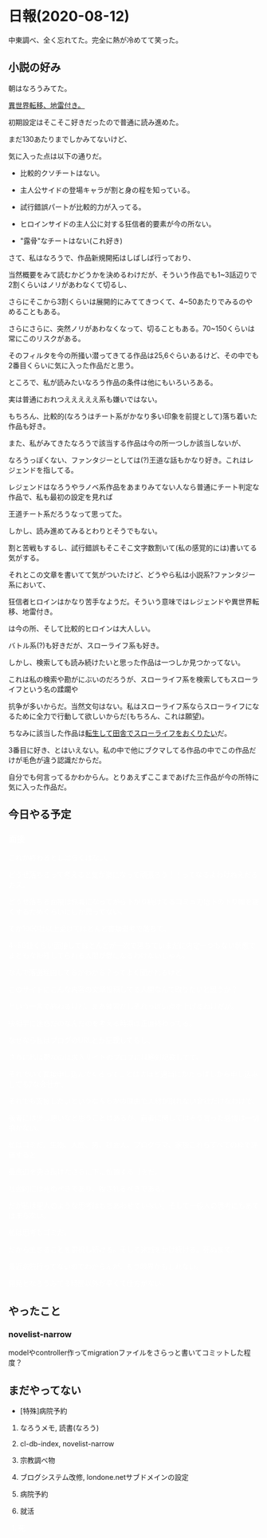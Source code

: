 # 日報(2020-08-12)

中東調べ、全く忘れてた。完全に熱が冷めてて笑った。

## 小説の好み

朝はなろうみてた。

[異世界転移、地雷付き。](https://ncode.syosetu.com/n0350em/)

初期設定はそこそこ好きだったので普通に読み進めた。

まだ130あたりまでしかみてないけど、

気に入った点は以下の通りだ。

* 比較的クソチートはない。

* 主人公サイドの登場キャラが割と身の程を知っている。

* 試行錯誤パートが比較的力が入ってる。

* ヒロインサイドの主人公に対する狂信者的要素が今の所ない。

* "露骨"なチートはない(これ好き)

さて、私はなろうで、作品新規開拓はしばしば行っており、

当然概要をみて読むかどうかを決めるわけだが、そういう作品でも1~3話辺りで2割くらいはノリがあわなくて切るし、

さらにそこから3割くらいは展開的にみててきつくて、4~50あたりでみるのやめることもある。

さらにさらに、突然ノリがあわなくなって、切ることもある。70~150くらいは常にこのリスクがある。

そのフィルタを今の所掻い潜ってきてる作品は25,6ぐらいあるけど、その中でも2番目くらいに気に入った作品だと思う。

ところで、私が読みたいなろう作品の条件は他にもいろいろある。

実は普通におれつえええええ系も嫌いではない。

もちろん、比較的(なろうはチート系がかなり多い印象を前提として)落ち着いた作品も好き。

また、私がみてきたなろうで該当する作品は今の所一つしか該当しないが、

なろうっぽくない、ファンタジーとしては(?)王道な話もかなり好き。これはレジェンドを指してる。

レジェンドはなろうやラノベ系作品をあまりみてない人なら普通にチート判定な作品で、私も最初の設定を見れば

王道チート系だろうなって思ってた。

しかし、読み進めてみるとわりとそうでもない。

割と苦戦もするし、試行錯誤もそこそこ文字数割いて(私の感覚的には)書いてる気がする。

それとこの文章を書いてて気がついたけど、どうやら私は小説系?ファンタジー系において、

狂信者ヒロインはかなり苦手なようだ。そういう意味ではレジェンドや異世界転移、地雷付き。

は今の所、そして比較的ヒロインは大人しい。

バトル系(?)も好きだが、スローライフ系も好き。

しかし、検索しても読み続けたいと思った作品は一つしか見つかってない。

これは私の検索や勘がにぶいのだろうが、スローライフ系を検索してもスローライフという名の蹂躙や

抗争が多いからだ。当然文句はない。私はスローライフ系ならスローライフになるために全力で行動して欲しいからだ(もちろん、これは願望)。

ちなみに該当した作品は[転生して田舎でスローライフをおくりたい](https://ncode.syosetu.com/n5375cy/)だ。

3番目に好き、とはいえない。私の中で他にブクマしてる作品の中でこの作品だけが毛色が違う認識だからだ。

自分でも何言ってるかわからん。とりあえずここまであげた三作品が今の所特に気に入った作品だ。

## 今日やる予定

<div style="color: white;">

### 面接

これが終わるとしばらくはない。

どうせ落ちるって考えると気が楽になって頑張ろう！！ってなるよわけねえだろカス。

どうせ落ちる面接は無職になってから下がり続けてるコミュ力低下の下り幅を緩くするためぐらいにしか思ってない。

てか1000社以上受けてほとんど書類選考で落ちて、

4~50社くらい面接してほとんどが一次で落ちていまだに内定一つもない状態でまともな神経してられる人間が鬱になるわけないじゃん。

なんで落選理由してるかわかる？ってよく聞かれるけど

このサイトにこんな内容の文章投稿してる人間なんて取りたいと思うか？

という一言で終わるけど、まあ練習だしそれっぽい点を上げるわけだが。

後相手に迷惑だのなんだのを考える時期は正直終わってる。

なぜなら私はブログのURLとか記載してるし、

さらに私は鬱なのは求人サイトのプロフには絶対記載してて、

それでいて面接申し込んでくるってことはよほど適当にかたっぱしから申し込みしてるｱな会社か、

それでも面接したいというなんらかの理由で人材が取れない会社だけなわけで、

後者には少し悪いなと思うことはあるが、前者に関してはそう言った感情は一切抱かない。

私はゴミだ。生物、人間、男、社会人、プログラマ、家族これらすべての枠で評価すると

最底辺を突き抜けたさらに下に位置するゴミだ。

社会的には死ぬべきであり、殺されるべきである。

だが私は聖人のような思考はもちあわせていない。そして一般人の思考にもあてはまらない。

私は思考もゴミだ。

だから生きることを選択し続ける。そして迷惑をかけ続ける。死ぬまで。

最近病院行ってないのでわからんが、もう限界かもしれない。

開発となろうみてる時間以外が辛くて仕方がない。

</div>

###

## やったこと

### novelist-narrow

modelやcontroller作ってmigrationファイルをさらっと書いてコミットした程度？

## まだやってない

* [特殊]病院予約

1. なろうメモ, 読書(なろう)

2. cl-db-index, novelist-narrow

3. 宗教調べ物

4. ブログシステム改修, londone.netサブドメインの設定

5. 病院予約

6. 就活

<div style="color:white;">
-1. 死
</div>
